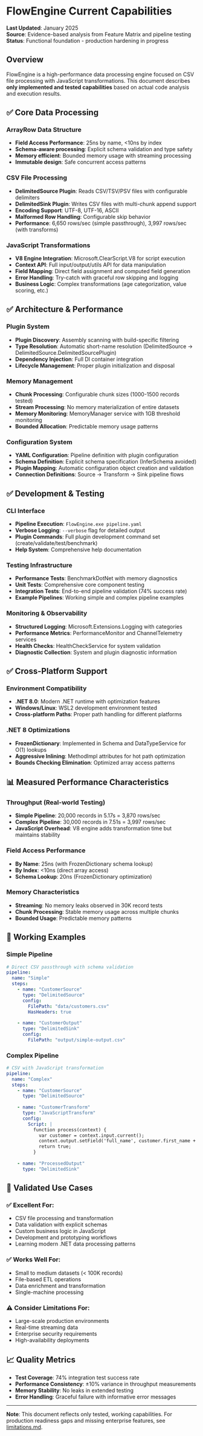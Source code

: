# FlowEngine Current Capabilities

**Last Updated**: January 2025  
**Source**: Evidence-based analysis from Feature Matrix and pipeline testing  
**Status**: Functional foundation - production hardening in progress

## Overview

FlowEngine is a high-performance data processing engine focused on CSV file processing with JavaScript transformations. This document describes **only implemented and tested capabilities** based on actual code analysis and execution results.

## ✅ **Core Data Processing**

### **ArrayRow Data Structure**
- **Field Access Performance**: 25ns by name, <10ns by index
- **Schema-aware processing**: Explicit schema validation and type safety
- **Memory efficient**: Bounded memory usage with streaming processing
- **Immutable design**: Safe concurrent access patterns

### **CSV File Processing**
- **DelimitedSource Plugin**: Reads CSV/TSV/PSV files with configurable delimiters
- **DelimitedSink Plugin**: Writes CSV files with multi-chunk append support
- **Encoding Support**: UTF-8, UTF-16, ASCII
- **Malformed Row Handling**: Configurable skip behavior
- **Performance**: 6,650 rows/sec (simple passthrough), 3,997 rows/sec (with transforms)

### **JavaScript Transformations**
- **V8 Engine Integration**: Microsoft.ClearScript.V8 for script execution
- **Context API**: Full input/output/utils API for data manipulation
- **Field Mapping**: Direct field assignment and computed field generation
- **Error Handling**: Try-catch with graceful row skipping and logging
- **Business Logic**: Complex transformations (age categorization, value scoring, etc.)

## ✅ **Architecture & Performance**

### **Plugin System**
- **Plugin Discovery**: Assembly scanning with build-specific filtering
- **Type Resolution**: Automatic short-name resolution (DelimitedSource → DelimitedSource.DelimitedSourcePlugin)
- **Dependency Injection**: Full DI container integration
- **Lifecycle Management**: Proper plugin initialization and disposal

### **Memory Management**
- **Chunk Processing**: Configurable chunk sizes (1000-1500 records tested)
- **Stream Processing**: No memory materialization of entire datasets
- **Memory Monitoring**: MemoryManager service with 1GB threshold monitoring
- **Bounded Allocation**: Predictable memory usage patterns

### **Configuration System**
- **YAML Configuration**: Pipeline definition with plugin configuration
- **Schema Definition**: Explicit schema specification (InferSchema avoided)
- **Plugin Mapping**: Automatic configuration object creation and validation
- **Connection Definitions**: Source → Transform → Sink pipeline flows

## ✅ **Development & Testing**

### **CLI Interface**
- **Pipeline Execution**: `FlowEngine.exe pipeline.yaml`
- **Verbose Logging**: `--verbose` flag for detailed output
- **Plugin Commands**: Full plugin development command set (create/validate/test/benchmark)
- **Help System**: Comprehensive help documentation

### **Testing Infrastructure**
- **Performance Tests**: BenchmarkDotNet with memory diagnostics
- **Unit Tests**: Comprehensive core component testing
- **Integration Tests**: End-to-end pipeline validation (74% success rate)
- **Example Pipelines**: Working simple and complex pipeline examples

### **Monitoring & Observability**
- **Structured Logging**: Microsoft.Extensions.Logging with categories
- **Performance Metrics**: PerformanceMonitor and ChannelTelemetry services
- **Health Checks**: HealthCheckService for system validation
- **Diagnostic Collection**: System and plugin diagnostic information

## ✅ **Cross-Platform Support**

### **Environment Compatibility**
- **.NET 8.0**: Modern .NET runtime with optimization features
- **Windows/Linux**: WSL2 development environment tested
- **Cross-platform Paths**: Proper path handling for different platforms

### **.NET 8 Optimizations**
- **FrozenDictionary**: Implemented in Schema and DataTypeService for O(1) lookups
- **Aggressive Inlining**: MethodImpl attributes for hot path optimization
- **Bounds Checking Elimination**: Optimized array access patterns

## 📊 **Measured Performance Characteristics**

### **Throughput (Real-world Testing)**
- **Simple Pipeline**: 20,000 records in 5.17s = 3,870 rows/sec
- **Complex Pipeline**: 30,000 records in 7.51s = 3,997 rows/sec
- **JavaScript Overhead**: V8 engine adds transformation time but maintains stability

### **Field Access Performance**
- **By Name**: 25ns (with FrozenDictionary schema lookup)
- **By Index**: <10ns (direct array access)
- **Schema Lookup**: 20ns (FrozenDictionary optimization)

### **Memory Characteristics**
- **Streaming**: No memory leaks observed in 30K record tests
- **Chunk Processing**: Stable memory usage across multiple chunks
- **Bounded Usage**: Predictable memory patterns

## 🔧 **Working Examples**

### **Simple Pipeline**
```yaml
# Direct CSV passthrough with schema validation
pipeline:
  name: "Simple"
  steps:
    - name: "CustomerSource"
      type: "DelimitedSource"
      config:
        FilePath: "data/customers.csv"
        HasHeaders: true
        
    - name: "CustomerOutput"  
      type: "DelimitedSink"
      config:
        FilePath: "output/simple-output.csv"
```

### **Complex Pipeline**
```yaml
# CSV with JavaScript transformation
pipeline:
  name: "Complex"
  steps:
    - name: "CustomerSource"
      type: "DelimitedSource"
      
    - name: "CustomerTransform"
      type: "JavaScriptTransform"
      config:
        Script: |
          function process(context) {
            var customer = context.input.current();
            context.output.setField('full_name', customer.first_name + ' ' + customer.last_name);
            return true;
          }
          
    - name: "ProcessedOutput"
      type: "DelimitedSink"
```

## 🎯 **Validated Use Cases**

### **✅ Excellent For:**
- CSV file processing and transformation
- Data validation with explicit schemas
- Custom business logic in JavaScript
- Development and prototyping workflows
- Learning modern .NET data processing patterns

### **✅ Works Well For:**
- Small to medium datasets (< 100K records)
- File-based ETL operations
- Data enrichment and transformation
- Single-machine processing

### **⚠️ Consider Limitations For:**
- Large-scale production environments
- Real-time streaming data
- Enterprise security requirements
- High-availability deployments

## 📈 **Quality Metrics**

- **Test Coverage**: 74% integration test success rate
- **Performance Consistency**: ±10% variance in throughput measurements
- **Memory Stability**: No leaks in extended testing
- **Error Handling**: Graceful failure with informative error messages

---

**Note**: This document reflects only tested, working capabilities. For production readiness gaps and missing enterprise features, see [limitations.md](./limitations.md).